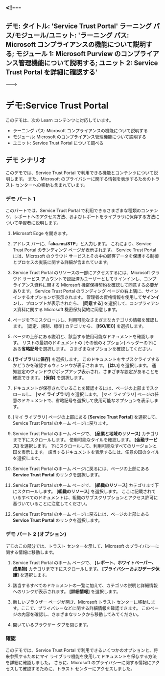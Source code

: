 <a name="---"></a><!---
---
デモ: タイトル: 'Service Trust Portal' ラーニング パス/モジュール/ユニット: 'ラーニング パス: Microsoft コンプライアンスの機能について説明する; モジュール 1: Microsoft Purview のコンプライアンス管理機能について説明する; ユニット 2: Service Trust Portal を詳細に確認する'
---
--->

# <a name="demo-service-trust-portal"></a>デモ:Service Trust Portal

このデモは、次の Learn コンテンツに対応しています。

- ラーニング パス: Microsoft コンプライアンスの機能について説明する
- モジュール: Microsoft のコンプライアンス管理機能について説明する
- ユニット: Service Trust Portal について調べる

## <a name="demo-scenario"></a>デモ シナリオ

このデモでは、Service Trust Portal で利用できる機能とコンテンツについて説明します。 また、Microsoft のプライバシーに関する情報を表示するためのトラスト センターへの移動も含まれています。

### <a name="demo-part-1"></a>デモ パート 1

このパートでは、Service Trust Portal で利用できるさまざまな種類のコンテンツ、レポートへのアクセス方法、およびレポートをライブラリに保存する方法について学習者に説明します。

1. Microsoft Edge を開きます。

1. アドレス バーに、「**aka.ms/STP**」と入力します。 これにより、Service Trust Portal のランディング ページが表示されます。 Service Trust Portal には、Microsoft のクラウド サービスとその中の顧客データを保護する制御とプロセスの実装に関する詳細が含まれています。

1. Service Trust Portal のリソースの一部にアクセスするには、Microsoft クラウド サービス アカウントで認証済みユーザーとしてサインインし、コンプライアンス資料に関する Microsoft 機密保持契約を確認して同意する必要があります。 Service Trust Portal のランディング ページの右上隅に、サインインするオプションが表示されます。  管理者の資格情報を使用して**サインイン**し、プロンプトが表示されたら、 **[同意する]** を選択して、コンプライアンス資料に関する Microsoft 機密保持契約に同意します。

1. ページを下にスクロールし、利用可能なさまざまなカテゴリの情報を確認します。 [認定、規制、標準] カテゴリから、 **[ISO/IEC]** を選択します。

1. ページの上部にある説明と、該当する使用可能なドキュメントを確認します。  リストの最初のドキュメントの [その他のオプション] ヘッダーの下にある**省略記号**を選択します。  さまざまなオプションを確認してください。

1. **[ライブラリに保存]** を選択します。  このドキュメントをサブスクライブするかどうかを確認するウィンドウが表示されます。  **[はい]** を選択します。 通知設定のウィンドウがポップアップ表示され、さまざまな設定があることを確認できます。 **[保存]** を選択します。

1. ドキュメントが保存されていることを確認するには、ページの上部までスクロールし、 **[マイ ライブラリ]** を選択します。  [マイ ライブラリ] ページの任意のドキュメントで、省略記号を選択して使用可能なオプションを表示します。

1. [マイ ライブラリ] ページの上部にある **[Service Trust Portal]** を選択して、Service Trust Portal のホーム ページに戻ります。

1. Service Trust Portal のホーム ページで、 **[産業と地域のリソース]** カテゴリまで下にスクロールします。  使用可能なタイルを確認します。  **[金融サービス]** を選択します。  下にスクロールして、利用可能なすべてのリージョンと国を表示します。  該当するドキュメントを表示するには、任意の国のタイルを選択します。

1. Service Trust Portal のホーム ページに戻るには、ページの上部にある **Service Trust Portal** のリンクを選択します。

1. Service Trust Portal のホーム ページで、 **[組織のリソース]** カテゴリまで下にスクロールします。 **[組織のリソース]** を選択します。  ここに記載されているすべてのドキュメントは、組織のサブスクリプションとアクセス許可に基づいていることに注意してください。

1. Service Trust Portal のホーム ページに戻るには、ページの上部にある **Service Trust Portal** のリンクを選択します。

### <a name="demo-part-2-optional"></a>デモ パート 2 (オプション)

デモのこの部分では、トラスト センターを示して、Microsoft のプライバシーに関する情報に移動します。

1. Service Trust Portal のホーム ページで、 **[レポート、ホワイトペーパー、成果物]** カテゴリまで下にスクロールします。 **[プライバシーおよびデータ保護]** を選択します。  

1. 該当するすべてのドキュメントの一覧に加えて、カテゴリの説明と詳細情報へのリンクが表示されます。  **[詳細情報]** を選択します。

1. 新しいブラウザー ページが開き、Microsoft トラスト センターに移動します。ここで、プライバシーなどに関する詳細情報を確認できます。 このページの内容を確認し、さまざまなリンクから移動してみてください。

1. 開いているブラウザー タブを閉じます。

### <a name="review"></a>確認

このデモでは、Service Trust Portal で利用できるいくつかのオプションと、将来参照するためにマイ ライブラリ機能を使用してドキュメントを保存する方法を詳細に確認しました。  さらに、Microsoft のプライバシーに関する情報にアクセスして確認するために、トラスト センターにアクセスしました。
